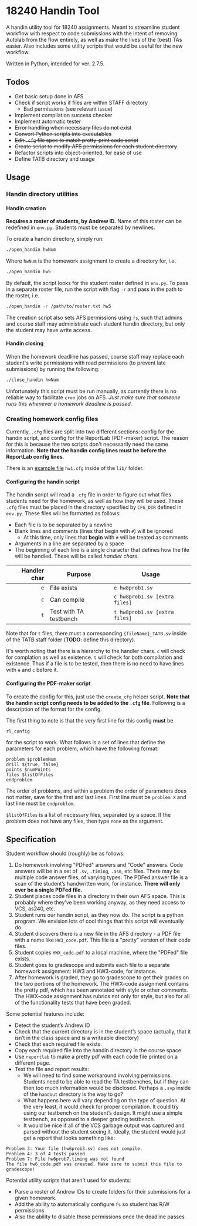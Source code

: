 # 18240 Handin Tool
A handin utility tool for 18240 assignments. Meant to streamline student
workflow with respect to code submissions with the intent of removing Autolab
from the flow entirely, as well as make the lives of the (best) TAs easier. Also
includes some utility scripts that would be useful for the new workflow.

Written in Python, intended for ver. 2.7.5.

## Todos
- Get basic setup done in AFS
- Check if script works if files are within STAFF directory
    - Bad permissions (see relevant issue)
- Implement compilation success checker
- Implement automatic tester
- ~~Error handling when necessary files do not exist~~
- ~~Convert Python scripts into executables~~
- ~~Edit `.cfg` file spec to match pretty-print code script~~
- ~~Create script to modify AFS permissions for each student directory~~
- Refactor scripts into object-oriented, for ease of use
- Define TATB directory and usage

## Usage
### Handin directory utilities
#### Handin creation
**Requires a roster of students, by Andrew ID.** Name of this roster can be
redefined in `env.py`. Students must be separated by newlines.

To create a handin directory, simply run:
```bash
./open_handin hwNum
```
Where `hwNum` is the homework assignment to create a directory for, i.e.
```bash
./open_handin hw5
```
By default, the script looks for the student roster defined in `env.py`. To pass
in a separate roster file, run the script with flag `-r` and pass in the path
to the roster, i.e.
```bash
./open_handin -r /path/to/roster.txt hw5
```
The creation script also sets AFS permissions using `fs`, such that admins and
course staff may administrate each student handin directory, but only the
student may have write access.
#### Handin closing
When the homework deadline has passed, course staff may replace each student's
write permissions with read permissions (to prevent late submissions) by running
the following:
```bash
./close_handin hwNum
```
Unfortunately this script must be run manually, as currently there is no
reliable way to facilitate `cron` jobs on AFS. *Just make sure that someone runs
this whenever a homework deadline is passed.*

### Creating homework config files
Currently, `.cfg` files are split into two different sections: config for the
handin script, and config for the ReportLab (PDF-maker) script. The reason for
this is because the two scripts don't necessarily need the same information.
**Note that the handin config lines must be before the ReportLab config lines**.

There is an [example file](lib/hw1.cfg) `hw1.cfg` inside of the `lib/` folder.

#### Configuring the handin script
The handin script will read a `.cfg` file in order to figure out what files
students need for the homework, as well as how they will be used. These `.cfg`
files must be placed in the directory specified by `CFG_DIR` defined in
`env.py`. These files will be formatted as follows:
- Each file is to be separated by a newline
- Blank lines and comments (lines that begin with `#`) will be ignored
    - At this time, only lines that **begin** with `#` will be treated as
      comments
- Arguments in a line are separated by a space
- The beginning of each line is a single character that defines how the file
  will be handled. These will be called *handler chars*.

| Handler char | Purpose                | Usage                         |
| -----------: | ---------------------- | ----------------------------- |
| `e`          | File exists            | `e hw8prob1.sv`               |
| `c`          | Can compile            | `c hw8prob1.sv [extra files]` |
| `t`          | Test with TA testbench | `t hw8prob1.sv [extra files]` |

Note that for `t` files, there must a corresponding `{fileName}_TATB.sv` inside
of the TATB staff folder (**TODO**: define this directory).

It's worth noting that there is a hierarchy to the handler chars. `c` will check
for complation as well as existence. `t` will check for both compilation and
existence. Thus if a file is to be tested, then there is no need to have lines
with `e` and `c` before it.

#### Configuring the PDF-maker script
To create the config for this, just use the `create_cfg` helper script. **Note
that the handin script config needs to be added to the `.cfg` file**. Following
is a description of the format for the config.

The first thing to note is that the very first line for this config **must** be
```
rl_config
```
for the script to work. What follows is a set of lines that define the
parameters for each problem, which have the following format:
```
problem $problemNum
drill ${true, false}
points $numPoints
files $listOfFiles
endproblem
```
The order of problems, and within a problem the order of parameters does not
matter, save for the first and last lines. First line must be `problem X` and
last line must be `endproblem`.

`$listOfFiles` is a list of necessary files, separated by a space. If the
problem does not have any files, then type `none` as the argument.

## Specification
Student workflow should (roughly) be as follows:
1. Do homework involving "PDFed" answers and "Code" answers. Code answers will
be in a set of `.sv`, `.timing`, `.asm`, etc files. There may be multiple code answer
files, of varying types. The PDFed answer file is a scan of the student’s
handwritten work, for instance. **There will only ever be a single PDFed file.**
2. Student places code files in a directory in their own AFS space. This is
probably where they’ve been working anyway, as they need access to VCS, as240,
etc.
3. Student runs our handin script, as they now do. The script is a python
program. We envision lots of cool things that this script will eventually
do.
4. Student discovers there is a new file in the AFS directory - a PDF file
with a name like `HW3_code.pdf`. This file is a "pretty" version of their
code files.
5. Student copies `HWX_code.pdf` to a local machine, where the "PDFed"
file exists.
6. Student goes to gradescope and submits each file to a separate
homework assignment: HW3 and HW3-code, for instance.
7. After homework is graded, they go to gradescope to get their grades on the
two portions of the homework. The HWX-code assignment contains the pretty pdf,
which has been annotated with style or other comments. The HWX-code assignment
has rubrics not only for style, but also for all of the functionality tests that
have been graded.

Some potential features include:
- Detect the student’s Andrew ID
- Check that the current directory is in the student’s space (actually, that
it isn’t in the class space and is a writeable directory)
- Check that each required file exists.
- Copy each required file into the handin directory in the course space
- Use `reportlab` to make a pretty pdf with each code file printed
on a different page.
- Test the file and report results:
    - We will need to find some workaround involving permissions. Students need
      to be able to read the TA testbenches, but if they can then too much
      information would be disclosed. Perhaps a `.svp` inside of the `handout`
      directory is the way to go?
    - What happens here will vary depending on the type of question. At the very
    least, it would check for proper compilation. It could try using our
    testbench on the student’s design. It might use a simple testbench, as
    opposed to a deeper grading testbench.
    - It would be nice if all of the VCS garbage output was captured and parsed
    without the student seeing it.  Ideally, the student would just get a report
    that looks something like:
```
Problem 3: Your file (hw6prob3.sv) does not compile.
Problem 4: 3 of 4 tests passed
Problem 7: File hw6prob7.timing was not found
The file hw6_code.pdf was created. Make sure to submit this file to gradescope!
```

Potential utility scripts that aren't used for students:
- Parse a roster of Andrew IDs to create folders for their submissions for a
  given homework.
- Add the ability to automatically configure `fs` so student has R/W permissions
- Also the ability to disable those permissions once the deadline passes
